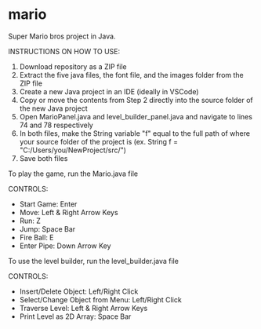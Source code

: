 # mario
Super Mario bros project in Java.

INSTRUCTIONS ON HOW TO USE:
1. Download repository as a ZIP file
2. Extract the five java files, the font file, and the images folder from the ZIP file
3. Create a new Java project in an IDE (ideally in VSCode)
4. Copy or move the contents from Step 2 directly into the source folder of the new Java project
5. Open MarioPanel.java and level_builder_panel.java and navigate to lines 74 and 78 respectively
6. In both files, make the String variable "f" equal to the full path of where your source folder of the project is (ex. String f = "C:/Users/you/NewProject/src/")
8. Save both files

To play the game, run the Mario.java file 

CONTROLS: 
- Start Game: Enter
- Move: Left & Right Arrow Keys
- Run: Z
- Jump: Space Bar
- Fire Ball: E
- Enter Pipe: Down Arrow Key

To use the level builder, run the level_builder.java file

CONTROLS:
- Insert/Delete Object: Left/Right Click
- Select/Change Object from Menu: Left/Right Click
- Traverse Level: Left & Right Arrow Keys
- Print Level as 2D Array: Space Bar
